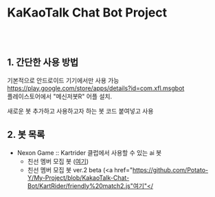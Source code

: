 # KaKaoTalk Chat Bot Project



<br><br>


## 1. 간단한 사용 방법

기본적으로 안드로이드 기기에서만 사용 가능 <br>
https://play.google.com/store/apps/details?id=com.xfl.msgbot <br>
플레이스토어에서 "메신저봇R" 어플 설치.

새로운 봇 추가하고 사용하고자 하는 봇 코드 붙여넣고 사용


## 2. 봇 목록

+ Nexon Game :: Kartrider 클럽에서 사용할 수 있는 ai 봇 
  + 친선 멤버 모집 봇 (<a href="https://github.com/Potato-Y/My-Project/blob/KakaoTalk-Chat-Bot/KartRider/friendly%20match.js">여기</a>)
  + 친선 멤버 모집 봇 ver.2 beta (<a href="https://github.com/Potato-Y/My-Project/blob/KakaoTalk-Chat-Bot/KartRider/friendly%20match2.js"여기"</
